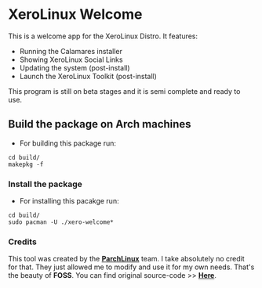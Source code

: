 # XeroLinux Welcome

This is a welcome app for the XeroLinux Distro. It features:

- Running the Calamares installer
- Showing XeroLinux Social Links
- Updating the system (post-install)
- Launch the XeroLinux Toolkit (post-install)

This program is still on beta stages and it is semi complete and ready to use.

## Build the package on Arch machines

- For building this package run:
```shell
cd build/
makepkg -f
```

### Install the package
- For installing this pacakge run:
```shell
cd build/
sudo pacman -U ./xero-welcome*
```

### Credits

This tool was created by the [**ParchLinux**](https://parchlinux.com/en) team. I take absolutely no credit for that. They just allowed me to modify and use it for my own needs. That's the beauty of **FOSS**. You can find original source-code >> [**Here**](https://git.parchlinux.com/applications/parch-welcome/-/tree/main?ref_type=heads).
